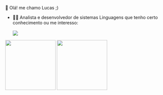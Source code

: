 
👋 Olá! me chamo Lucas ;)
- 👨‍💻 Analista e desenvolvedor de sistemas
      Linguagens que tenho certo conhecimento ou me interesso:
            <div>      
                    <img src="https://cdn.jsdelivr.net/gh/devicons/devicon/icons/java/java-original-wordmark.svg" />
             <div>
<div>
      <img height="160em" src="https://github-readme-stats.vercel.app/api?username=LCS-Simoes&show_icons=true&theme=tokyonight"/>
      <img height="160em" src="https://github-readme-stats.vercel.app/api/top-langs/?username=LCS-Simoes&theme=tokyonight"/>
<div>
 
